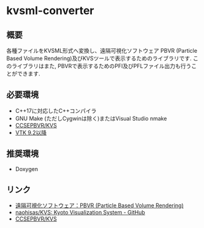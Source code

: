 # kvsml-converter

## 概要

各種ファイルをKVSML形式へ変換し、遠隔可視化ソフトウェア PBVR (Particle Based Volume Rendering)及びKVSツールで表示するためのライブラリです.
このライブラリはまた, PBVRで表示するためのPFI及びPFLファイル出力も行うことができます.

## 必要環境

-   C++17に対応したC++コンパイラ
-   GNU Make (ただしCygwinは除く)またはVisual Studio nmake
-   [CCSEPBVR/KVS](https://github.com/CCSEPBVR/KVS)
-   [VTK 9.2以降](https://gitlab.kitware.com/vtk/vtk)

## 推奨環境

-   Doxygen

## リンク

-   [遠隔可視化ソフトウェア：PBVR (Particle Based Volume Rendering)](https://ccse.jaea.go.jp/software/PBVR/)
-   [naohisas/KVS: Kyoto Visualization System - GitHub](https://github.com/naohisas/KVS)
-   [CCSEPBVR/KVS](https://github.com/CCSEPBVR/KVS)
